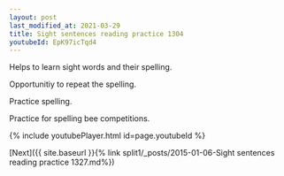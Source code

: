 ```yaml
---
layout: post
last_modified_at: 2021-03-29
title: Sight sentences reading practice 1304
youtubeId: EpK97icTqd4
---
```

 
 
Helps to learn sight words and their spelling.

Opportunitiy to repeat the spelling. 

Practice spelling. 
 
Practice for spelling bee competitions. 
 
{% include youtubePlayer.html id=page.youtubeId %}
 
 

[Next]({{ site.baseurl }}{% link  split1/_posts/2015-01-06-Sight sentences reading practice 1327.md%})
 
